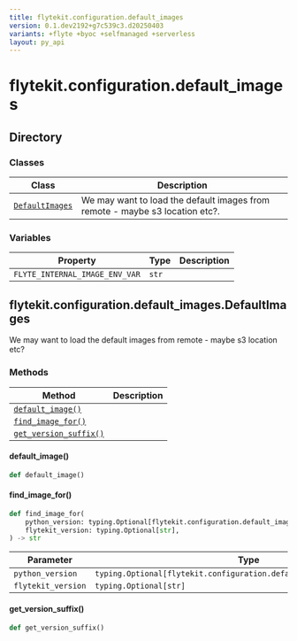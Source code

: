 ```yaml
---
title: flytekit.configuration.default_images
version: 0.1.dev2192+g7c539c3.d20250403
variants: +flyte +byoc +selfmanaged +serverless
layout: py_api
---
```


# flytekit.configuration.default_images

## Directory

### Classes

| Class | Description |
|-|-|
| [`DefaultImages`](.././flytekit.configuration.default_images#flytekitconfigurationdefault_imagesdefaultimages) | We may want to load the default images from remote - maybe s3 location etc?. |

### Variables

| Property | Type | Description |
|-|-|-|
| `FLYTE_INTERNAL_IMAGE_ENV_VAR` | `str` |  |

## flytekit.configuration.default_images.DefaultImages

We may want to load the default images from remote - maybe s3 location etc?


### Methods

| Method | Description |
|-|-|
| [`default_image()`](#default_image) |  |
| [`find_image_for()`](#find_image_for) |  |
| [`get_version_suffix()`](#get_version_suffix) |  |


#### default_image()

```python
def default_image()
```
#### find_image_for()

```python
def find_image_for(
    python_version: typing.Optional[flytekit.configuration.default_images.PythonVersion],
    flytekit_version: typing.Optional[str],
) -> str
```
| Parameter | Type |
|-|-|
| `python_version` | `typing.Optional[flytekit.configuration.default_images.PythonVersion]` |
| `flytekit_version` | `typing.Optional[str]` |

#### get_version_suffix()

```python
def get_version_suffix()
```
